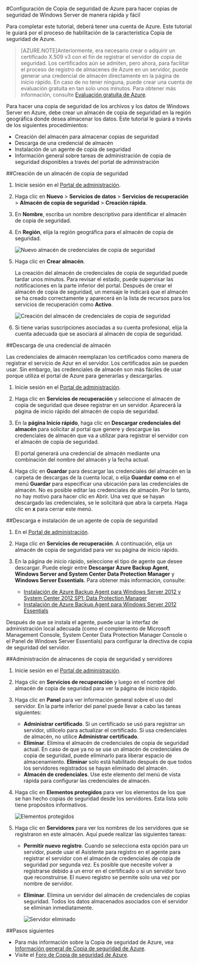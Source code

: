 <properties 
	pageTitle="Configuración de los servicios de Copia de seguridad de Azure para hacer copias de seguridad de Windows Server de manera rápida y fácil" 
	description="Use este tutorial para aprender a utilizar el servicio Copia de seguridad en la nube de Microsoft Azure para crear copias de seguridad de Windows Server en la nube." 
	services="backup" 
	documentationCenter="" 
	authors="markgalioto" 
	manager="jwhit" 
	editor="tysonn"/>

<tags 
	ms.service="backup" 
	ms.workload="storage-backup-recovery" 
	ms.tgt_pltfrm="na" 
	ms.devlang="na" 
	ms.topic="hero-article" 
	ms.date="06/03/2015" 
	ms.author="markgal"/>



#Configuración de Copia de seguridad de Azure para hacer copias de seguridad de Windows Server de manera rápida y fácil

Para completar este tutorial, deberá tener una cuenta de Azure. Este tutorial le guiará por el proceso de habilitación de la característica Copia de seguridad de Azure.
>[AZURE.NOTE]Anteriormente, era necesario crear o adquirir un certificado X.509 v3 con el fin de registrar el servidor de copia de seguridad. Los certificados aún se admiten, pero ahora, para facilitar el proceso de registro de almacenes de Azure en un servidor, puede generar una credencial de almacén directamente en la página de inicio rápido. En caso de no tener ninguna, puede crear una cuenta de evaluación gratuita en tan solo unos minutos. Para obtener más información, consulte [Evaluación gratuita de Azure](https://azure.microsoft.com/pricing/free-trial/).

Para hacer una copia de seguridad de los archivos y los datos de Windows Server en Azure, debe crear un almacén de copia de seguridad en la región geográfica donde desea almacenar los datos. Este tutorial le guiará a través de los siguientes procedimientos:

- Creación del almacén para almacenar copias de seguridad
- Descarga de una credencial de almacén
- Instalación de un agente de copia de seguridad
- Información general sobre tareas de administración de copia de seguridad disponibles a través del portal de administración

##Creación de un almacén de copia de seguridad

1. Inicie sesión en el [Portal de administración](https://manage.windowsazure.com).
2. Haga clic en **Nuevo** > **Servicios de datos** > **Servicios de recuperación** > **Almacén de copia de seguridad** > **Creación rápida**.
3. En **Nombre**, escriba un nombre descriptivo para identificar el almacén de copia de seguridad.
4. En **Región**, elija la región geográfica para el almacén de copia de seguridad.

    ![Nuevo almacén de credenciales de copia de seguridad](./media/backup-configure-vault/RS_newbackupvault.png)

5. Haga clic en **Crear almacén**.

    La creación del almacén de credenciales de copia de seguridad puede tardar unos minutos. Para revisar el estado, puede supervisar las notificaciones en la parte inferior del portal. Después de crear el almacén de copia de seguridad, un mensaje le indicará que el almacén se ha creado correctamente y aparecerá en la lista de recursos para los servicios de recuperación como **Activo**.

    ![Creación del almacén de credenciales de copia de seguridad](./media/backup-configure-vault/RS_backupvaultcreation.png)

6. Si tiene varias suscripciones asociadas a su cuenta profesional, elija la cuenta adecuada que se asociará al almacén de copia de seguridad.

##Descarga de una credencial de almacén

Las credenciales de almacén reemplazan los certificados como manera de registrar el servicio de Azur en el servidor. Los certificados aún se pueden usar. Sin embargo, las credenciales de almacén son más fáciles de usar porque utiliza el portal de Azure para generarlas y descargarlas.

1. Inicie sesión en el [Portal de administración](https://manage.windowsazure.com).
2. Haga clic en **Servicios de recuperación** y seleccione el almacén de copia de seguridad que desee registrar en un servidor. Aparecerá la página de inicio rápido del almacén de copia de seguridad.
3. En la **página Inicio rápido**, haga clic en **Descargar credenciales del almacén** para solicitar al portal que genere y descargue las credenciales de almacén que va a utilizar para registrar el servidor con el almacén de copia de seguridad.

    El portal generará una credencial de almacén mediante una combinación del nombre del almacén y la fecha actual.

4. Haga clic en **Guardar** para descargar las credenciales del almacén en la carpeta de descargas de la cuenta local, o elija **Guardar como** en el menú **Guardar** para especificar una ubicación para las credenciales de almacén. No es posible editar las credenciales de almacén. Por lo tanto, no hay motivo para hacer clic en Abrir. Una vez que se hayan descargado las credenciales, se le solicitará que abra la carpeta. Haga clic en **x** para cerrar este menú.

##Descarga e instalación de un agente de copia de seguridad

1. En el [Portal de administración](https://manage.windowsazure.com).
2. Haga clic en **Servicios de recuperación**. A continuación, elija un almacén de copia de seguridad para ver su página de inicio rápido.
3. En la página de inicio rápido, seleccione el tipo de agente que desee descargar. Puede elegir entre **Descargar Azure Backup Agent**, **Windows Server and System Center Data Protection Manager** y **Windows Server Essentials**. Para obtener más información, consulte:

	* [Instalación de Azure Backup Agent para Windows Server 2012 y System Center 2012 SP1: Data Protection Manager](http://technet.microsoft.com/library/hh831761.aspx#BKMK_installagent)
	* [Instalación de Azure Backup Agent para Windows Server 2012 Essentials](http://technet.microsoft.com/library/jj884318.aspx)

Después de que se instala el agente, puede usar la interfaz de administración local adecuada (como el complemento de Microsoft Management Console, System Center Data Protection Manager Console o el Panel de Windows Server Essentials) para configurar la directiva de copia de seguridad del servidor.

##Administración de almacenes de copia de seguridad y servidores

1. Inicie sesión en el [Portal de administración](https://manage.windowsazure.com).
2. Haga clic en **Servicios de recuperación** y luego en el nombre del almacén de copia de seguridad para ver la página de inicio rápido.
3. Haga clic en **Panel** para ver información general sobre el uso del servidor. En la parte inferior del panel puede llevar a cabo las tareas siguientes:

    - **Administrar certificado**. Si un certificado se usó para registrar un servidor, utilícelo para actualizar el certificado. Si usa credenciales de almacén, no utilice **Administrar certificado**.
    - **Eliminar**. Elimina el almacén de credenciales de copia de seguridad actual. En caso de que ya no se use un almacén de credenciales de copia de seguridad, puede eliminarlo para liberar espacio de almacenamiento. **Eliminar** solo está habilitado después de que todos los servidores registrados se hayan eliminado del almacén.
    - **Almacén de credenciales**. Use este elemento del menú de vista rápida para configurar las credenciales de almacén.

4. Haga clic en **Elementos protegidos** para ver los elementos de los que se han hecho copias de seguridad desde los servidores. Esta lista solo tiene propósitos informativos.

    ![Elementos protegidos](./media/backup-configure-vault/RS_protecteditems.png)

5. Haga clic en **Servidores** para ver los nombres de los servidores que se registraron en este almacén. Aquí puede realizar las siguientes tareas:

    - **Permitir nuevo registro**. Cuando se selecciona esta opción para un servidor, puede usar el Asistente para registro en el agente para registrar el servidor con el almacén de credenciales de copia de seguridad por segunda vez. Es posible que necesite volver a registrarse debido a un error en el certificado o si un servidor tuvo que reconstruirse. El nuevo registro se permite solo una vez por nombre de servidor.
    - **Eliminar**. Elimina un servidor del almacén de credenciales de copias seguridad. Todos los datos almacenados asociados con el servidor se eliminan inmediatamente.

        ![Servidor eliminado](./media/backup-configure-vault/RS_deletedserver.png)

##Pasos siguientes

- Para más información sobre la Copia de seguridad de Azure, vea [Información general de Copia de seguridad de Azure](http://go.microsoft.com/fwlink/p/?LinkId=222425). 
- Visite el [Foro de Copia de seguridad de Azure](http://go.microsoft.com/fwlink/p/?LinkId=290933).


 

<!---HONumber=August15_HO6-->